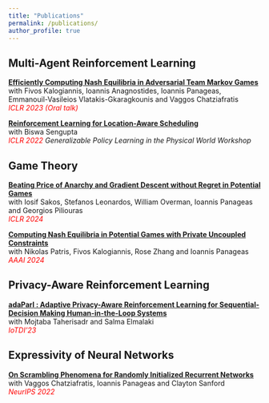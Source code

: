 ```yaml
---
title: "Publications"
permalink: /publications/
author_profile: true
---
```


## Multi-Agent Reinforcement Learning

<b>[Efficiently Computing Nash Equilibria in Adversarial Team Markov Games](https://arxiv.org/abs/2208.02204)</b> <br>
with Fivos Kalogiannis, Ioannis Anagnostides, Ioannis Panageas, Emmanouil-Vasileios Vlatakis-Gkaragkounis and Vaggos Chatziafratis<br>
<i><span style="color: red;">ICLR 2023 (Oral talk)</span>
</i>
<br>

<b>[Reinforcement Learning for Location-Aware Scheduling](https://arxiv.org/abs/2203.03480)</b> <br>
with Biswa Sengupta<br>
<i><span style="color: red;">ICLR 2022</span> Generalizable Policy Learning in the Physical World Workshop </i>

## Game Theory

<b>[Beating Price of Anarchy and Gradient Descent without Regret in Potential Games](https://steliostavroulakis.github.io)</b> <br>
with Iosif Sakos, Stefanos Leonardos, William Overman, Ioannis Panageas and Georgios Piliouras <br>
<i><span style="color: red;">ICLR 2024</span></i>

<b>[Computing Nash Equilibria in Potential Games with Private Uncoupled Constraints](https://steliostavroulakis.github.io)</b> <br>
with Nikolas Patris, Fivos Kalogiannis, Rose Zhang and Ioannis Panageas <br>
<i><span style="color: red;">AAAI 2024</span></i>

## Privacy-Aware Reinforcement Learning

<b>[adaParl : Adaptive Privacy-Aware Reinforcement Learning for Sequential-Decision Making Human-in-the-Loop Systems](https://arxiv.org/abs/2303.04257)</b> <br>
with Mojtaba Taherisadr and Salma Elmalaki<br>
<i><span style="color: red;">IoTDI’23</span></i>
<br>

## Expressivity of Neural Networks

<b>[On Scrambling Phenomena for Randomly Initialized Recurrent Networks](https://arxiv.org/abs/2210.05212)</b> <br>
with Vaggos Chatziafratis, Ioannis Panageas and Clayton Sanford<br>
<i><span style="color: red;">NeurIPS 2022</span></i>
<br>
